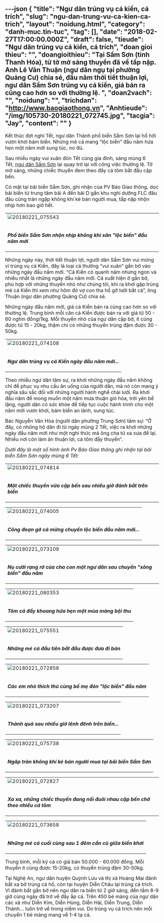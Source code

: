 ---json
{
    "title": "Ngư dân trúng vụ cá kiền, cá trích",
    "slug": "ngu-dan-trung-vu-ca-kien-ca-trich",
    "layout": "noidung.html",
    "category": "danh-muc.tin-tuc",
    "tag": [],
    "date": "2018-02-27T17:00:00.000Z",
    "draft": false,
    "tieude": "Ngư dân trúng vụ cá kiền, cá trích",
    "doan gioi thieu": "",
    "doangioithieu": "Tại Sầm Sơn (tỉnh Thanh Hóa), từ tờ mờ sáng thuyền đã về tấp nập. Anh Lê Văn Thuận (ngư dân ngụ tại phường Quảng Cư) chia sẻ, đầu năm thời tiết thuận lợi, ngư dân Sầm Sơn trúng vụ cá kiền, giá bán ra cũng cao hơn so với thường lệ. ",
    "doan2vach": "",
    "noidung": "",
    "trichdan": "http://www.baogiaothong.vn",
    "Anhtieude": "/img/105730-20180221_072745.jpg",
    "tacgia": "Jay",
    "__content__": ""
}
---
<p><span style="font-size:16px">Kết th&uacute;c đợt nghỉ Tết, ngư d&acirc;n Th&agrave;nh phố biển Sầm Sơn lại hồ hởi vươn khơi b&aacute;m biển. Những mẻ c&aacute; mang &ldquo;lộc biển&rdquo; đầu năm hứa hẹn một năm mới sung t&uacute;c, no đủ.</span></p>

<p><span style="font-size:16px">Sau nhiều ng&agrave;y vui xu&acirc;n đ&oacute;n Tết c&ugrave;ng gia đ&igrave;nh, s&aacute;ng m&ugrave;ng 6 Tết,&nbsp;<a href="http://www.baogiaothong.vn/">ngư d&acirc;n Sầm Sơn</a>&nbsp;lại quay trở lại với c&ocirc;ng việc thường lệ. Tờ mờ s&aacute;ng, những chiếc thuyền đem theo đầy c&aacute; t&ocirc;m bắt đầu cập bến.</span></p>

<p><span style="font-size:16px">C&oacute; mặt tại b&atilde;i biển Sầm Sơn, ghi nhận của PV B&aacute;o Giao th&ocirc;ng, dọc b&atilde;i biển từ trung t&acirc;m b&atilde;i A đến b&atilde;i D gần khu nghỉ dưỡng FLC đ&acirc;u đ&acirc;u cũng tr&agrave;n ngập kh&ocirc;ng kh&iacute; kẻ b&aacute;n người mua, tấp nập nhộn nhịp hơn bao giờ hết.</span></p>

<table>
	<tbody>
		<tr>
			<td><span style="font-size:16px"><img alt="20180221_075543" src="http://media.baogiaothong.vn/files/tung.nguyen/2018/02/21/105738-20180221_075543.jpg" /></span></td>
		</tr>
		<tr>
			<td>
			<h2><span style="font-size:16px"><em>Phố biển Sầm Sơn nhộn nhịp kh&ocirc;ng kh&iacute; săn &quot;lộc biển&quot; đầu năm mới</em></span></h2>
			</td>
		</tr>
	</tbody>
</table>

<p><span style="font-size:16px">Những ng&agrave;y n&agrave;y, thời tiết thuận lợi, người d&acirc;n Sầm Sơn vui mừng v&igrave; tr&uacute;ng vụ c&aacute; Kiền, đ&acirc;y l&agrave; loại c&aacute; thường &ldquo;vui xu&acirc;n&rdquo; gần bờ v&agrave;o những ng&agrave;y đầu năm mới. &ldquo;C&aacute; Kiền c&oacute; quanh năm nhưng ngon v&agrave; nhiều nhất l&agrave; những ng&agrave;y đầu năm mới. C&aacute; xuất hiện ở gần bờ, ph&ugrave; hợp với những thuyền nhỏ như ch&uacute;ng t&ocirc;i, khi ra khơi gặp tr&uacute;ng mẻ c&aacute; Kiền th&igrave; xem như h&ocirc;m đ&oacute; vợ con tha hồ gỡ lưới bắt c&aacute;&rdquo;, &ocirc;ng Thuận (ngư d&acirc;n phường Quảng Cư) chia sẻ.</span></p>

<p><span style="font-size:16px">Những ng&agrave;y đầu năm mới, gi&aacute; c&aacute; Kiền b&aacute;n ra cũng cao hơn so với thường lệ. Trung b&igrave;nh mỗi c&acirc;n c&aacute; Kiền được b&aacute;n ra với gi&aacute; từ 50 - 60 ngh&igrave;n đồng/1kg. Mỗi thuyền nhỏ của ngư d&acirc;n cập bờ, &iacute;t cũng được từ 15 - 20kg, thậm ch&iacute; c&oacute; những thuyền tr&uacute;ng đậm được 30 - 50kg.</span></p>

<table>
	<tbody>
		<tr>
			<td><span style="font-size:16px"><img alt="20180221_074108" src="http://media.baogiaothong.vn/files/tung.nguyen/2018/02/21/105744-20180221_074108.jpg" /></span></td>
		</tr>
		<tr>
			<td>
			<h2><span style="font-size:16px"><em>Ngư d&acirc;n tr&uacute;ng vụ c&aacute; Kiền ng&agrave;y đầu năm mới...</em></span></h2>
			</td>
		</tr>
	</tbody>
</table>

<p><span style="font-size:16px">Theo nhiều ngư d&acirc;n t&acirc;m sự, ra khơi những ng&agrave;y đầu năm kh&ocirc;ng chỉ để phục vụ nhu cầu ăn uống của người d&acirc;n, m&agrave; n&oacute; c&ograve;n mang &yacute; nghĩa s&acirc;u sắc đối với những người h&agrave;nh nghề ch&agrave;i lưới. Ra khơi đầu năm để mong muốn một năm mưa thuận gi&oacute; h&ograve;a, trời y&ecirc;n bể lặng, người d&acirc;n c&oacute; sức khỏe để tiếp tục cuộc h&agrave;nh tr&igrave;nh cho một năm mới vươn khơi, b&aacute;m biển an l&agrave;nh, sung t&uacute;c.</span></p>

<p><span style="font-size:16px">B&aacute;c Nguyễn Văn H&ograve;a (người d&acirc;n phường Trung Sơn) t&acirc;m sự: &ldquo;Ở đ&acirc;y, c&oacute; những hộ d&acirc;n đi từ ng&agrave;y m&ugrave;ng 2 Tết, việc ra khơi những ng&agrave;y đầu năm mới như một nghi thức m&agrave; &ocirc;ng cha từ xa xưa để lại. Nhiều nơi c&ograve;n&nbsp;l&agrave;m ăn thuận lợi, c&aacute; t&ocirc;m đầy thuyền&rdquo;.</span></p>

<p><span style="font-size:16px"><em>Dưới đ&acirc;y l&agrave; một số h&igrave;nh ảnh Pv B&aacute;o Giao th&ocirc;ng ghi nhận tại b&atilde;i biển Sầm Sơn ng&agrave;y m&ugrave;ng 6 Tết:</em></span></p>

<table>
	<tbody>
		<tr>
			<td><span style="font-size:16px"><img alt="20180221_074814" src="http://media.baogiaothong.vn/files/tung.nguyen/2018/02/21/105737-20180221_074814.jpg" /></span></td>
		</tr>
		<tr>
			<td>
			<h2><span style="font-size:16px"><em>Một chiếc thuyền vừa cập bến sau nhiều giờ đ&aacute;nh bắt tr&ecirc;n biển</em></span></h2>
			</td>
		</tr>
	</tbody>
</table>

<table>
	<tbody>
		<tr>
			<td><span style="font-size:16px"><img alt="20180221_074005" src="http://media.baogiaothong.vn/files/tung.nguyen/2018/02/21/105731-20180221_074005.jpg" /></span></td>
		</tr>
		<tr>
			<td>
			<h2><span style="font-size:16px"><em>C&ocirc;ng đoạn gỡ c&aacute; mừng chuyến lộc biển đầu năm mới...</em></span></h2>
			</td>
		</tr>
	</tbody>
</table>

<table>
	<tbody>
		<tr>
			<td><span style="font-size:16px"><img alt="20180221_073109" src="http://media.baogiaothong.vn/files/tung.nguyen/2018/02/21/105730-20180221_073109.jpg" /></span></td>
		</tr>
		<tr>
			<td>
			<h2><span style="font-size:16px"><em>Nụ cười rạng rỡ của cha con một ngư d&acirc;n sau chuyến &quot;x&ocirc;ng biển&quot; đầu năm</em></span></h2>
			</td>
		</tr>
	</tbody>
</table>

<table>
	<tbody>
		<tr>
			<td><span style="font-size:16px"><img alt="20180221_080353" src="http://media.baogiaothong.vn/files/tung.nguyen/2018/02/21/105739-20180221_080353.jpg" /></span></td>
		</tr>
		<tr>
			<td>
			<h2><span style="font-size:16px"><em>T&ocirc;m c&aacute; đầy khoang hứa hẹn một m&ugrave;a m&agrave;ng bội thu</em></span></h2>
			</td>
		</tr>
	</tbody>
</table>

<table>
	<tbody>
		<tr>
			<td><span style="font-size:16px"><img alt="20180221_075551" src="http://media.baogiaothong.vn/files/tung.nguyen/2018/02/21/105738-20180221_075551.jpg" /></span></td>
		</tr>
		<tr>
			<td>
			<h2><span style="font-size:16px"><em>Những mẻ c&aacute; đầu ti&ecirc;n bắt đầu được đưa đi b&aacute;n</em></span></h2>
			</td>
		</tr>
	</tbody>
</table>

<table>
	<tbody>
		<tr>
			<td><span style="font-size:16px"><img alt="20180221_072858" src="http://media.baogiaothong.vn/files/tung.nguyen/2018/02/21/105730-20180221_072858.jpg" /></span></td>
		</tr>
		<tr>
			<td>
			<h2><span style="font-size:16px"><em>C&aacute;c em nhỏ th&iacute;ch th&uacute; c&ugrave;ng bố mẹ đ&oacute;n &quot;lộc biển&quot; đầu năm</em></span></h2>
			</td>
		</tr>
	</tbody>
</table>

<table>
	<tbody>
		<tr>
			<td><span style="font-size:16px"><img alt="20180221_073207" src="http://media.baogiaothong.vn/files/tung.nguyen/2018/02/21/105744-20180221_073207.jpg" /></span></td>
		</tr>
		<tr>
			<td>
			<h2><span style="font-size:16px"><em>Th&agrave;nh quả sau nhiều giờ l&ecirc;nh đ&ecirc;nh tr&ecirc;n biển...</em></span></h2>
			</td>
		</tr>
	</tbody>
</table>

<table>
	<tbody>
		<tr>
			<td><span style="font-size:16px"><img alt="20180221_075738" src="http://media.baogiaothong.vn/files/tung.nguyen/2018/02/21/105738-20180221_075738.jpg" /></span></td>
		</tr>
		<tr>
			<td>
			<h2><span style="font-size:16px"><em>Ng&acirc;p tr&agrave;n kh&ocirc;ng kh&iacute; kẻ b&aacute;n người mua tại b&atilde;i biển Sầm Sơn</em></span></h2>
			</td>
		</tr>
	</tbody>
</table>

<table>
	<tbody>
		<tr>
			<td><span style="font-size:16px"><img alt="20180221_072827" src="http://media.baogiaothong.vn/files/tung.nguyen/2018/02/21/111203-20180221_072827.jpg" /></span></td>
		</tr>
		<tr>
			<td>
			<h2><span style="font-size:16px"><em>Xa xa, những chiếc thuyền đang nối đu&ocirc;i nhau cập bến chở theo nhiều c&aacute; t&ocirc;m</em></span></h2>
			</td>
		</tr>
	</tbody>
</table>

<table>
	<tbody>
		<tr>
			<td><span style="font-size:16px"><img alt="20180221_073658" src="http://media.baogiaothong.vn/files/tung.nguyen/2018/02/21/111400-20180221_073658.jpg" /></span></td>
		</tr>
		<tr>
			<td>
			<h2><span style="font-size:16px"><em>Những mẻ c&aacute; cuối c&ugrave;ng sau 1 đ&ecirc;m cần c&ugrave; giữa biển khơi</em></span></h2>
			</td>
		</tr>
	</tbody>
</table>

<p><span style="font-size:16px">Trung b&igrave;nh, mỗi k&yacute; c&aacute; c&oacute; gi&aacute; b&aacute;n 50.000 - 60.000 đồng. Mỗi thuyền &iacute;t cũng được 15-20kg, c&oacute; thuyền tr&uacute;ng đậm 30-50kg.&nbsp;</span></p>

<p><span style="font-size:16px">Tại Nghệ An, ngư d&acirc;n huyện Quỳnh Lưu v&agrave; thị x&atilde; Ho&agrave;ng Mai đ&aacute;nh bắt xa bờ tr&uacute;ng c&aacute; hố, c&ograve;n tại huyện Diễn Ch&acirc;u lại tr&uacute;ng c&aacute; tr&iacute;ch. V&igrave; đ&aacute;nh bắt gần bờ n&ecirc;n ngư d&acirc;n ra biển từ 2 giờ s&aacute;ng, đến tầm 8-9 giờ c&ugrave;ng ng&agrave;y đ&atilde; trở về đầy ắp c&aacute;. Tr&ecirc;n 450 b&egrave; mảng của ngư d&acirc;n c&aacute;c x&atilde; như Diễn Kim, Diễn H&ugrave;ng, Diễn Hải, Diễn Trung, Diễn Th&agrave;nh&hellip; lu&ocirc;n trở về trong niềm vui. Do tr&uacute;ng vụ c&aacute; tr&iacute;ch n&ecirc;n mỗi chuyến 1 b&egrave; mảng mang về 1-4 tạ c&aacute;.</span></p>
